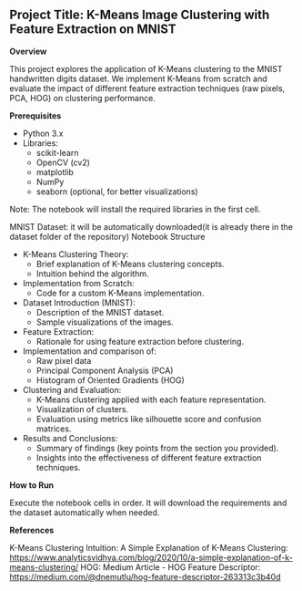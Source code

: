 ## Project Title: K-Means Image Clustering with Feature Extraction on MNIST

**Overview**

This project explores the application of K-Means clustering to the MNIST handwritten digits dataset. We implement K-Means from scratch and evaluate the impact of different feature extraction techniques (raw pixels, PCA, HOG) on clustering performance.

**Prerequisites**

- Python 3.x
- Libraries:
    - scikit-learn
    - OpenCV (cv2)
    - matplotlib
    - NumPy
    - seaborn (optional, for better visualizations)

Note: The notebook will install the required libraries in the first cell.

MNIST Dataset: it will be automatically downloaded(it is already there in the dataset folder of the repository)
Notebook Structure

- K-Means Clustering Theory:
    - Brief explanation of K-Means clustering concepts.
    - Intuition behind the algorithm.
- Implementation from Scratch:
    - Code for a custom K-Means implementation.
- Dataset Introduction (MNIST):
    - Description of the MNIST dataset.
    - Sample visualizations of the images.
- Feature Extraction:
    - Rationale for using feature extraction before clustering.
- Implementation and comparison of:
    - Raw pixel data
    - Principal Component Analysis (PCA)
    - Histogram of Oriented Gradients (HOG)
- Clustering and Evaluation:
    - K-Means clustering applied with each feature representation.
    - Visualization of clusters.
    - Evaluation using metrics like silhouette score and confusion matrices.
- Results and Conclusions:
    - Summary of findings (key points from the section you provided).
    - Insights into the effectiveness of different feature extraction techniques.

**How to Run**

Execute the notebook cells in order. It will download the requirements and the dataset automatically when needed.

**References**

K-Means Clustering Intuition: A Simple Explanation of K-Means Clustering: https://www.analyticsvidhya.com/blog/2020/10/a-simple-explanation-of-k-means-clustering/
HOG: Medium Article - HOG Feature Descriptor: https://medium.com/@dnemutlu/hog-feature-descriptor-263313c3b40d